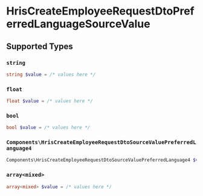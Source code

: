 # HrisCreateEmployeeRequestDtoPreferredLanguageSourceValue


## Supported Types

### `string`

```php
string $value = /* values here */
```

### `float`

```php
float $value = /* values here */
```

### `bool`

```php
bool $value = /* values here */
```

### `Components\HrisCreateEmployeeRequestDtoSourceValuePreferredLanguage4`

```php
Components\HrisCreateEmployeeRequestDtoSourceValuePreferredLanguage4 $value = /* values here */
```

### `array<mixed>`

```php
array<mixed> $value = /* values here */
```


